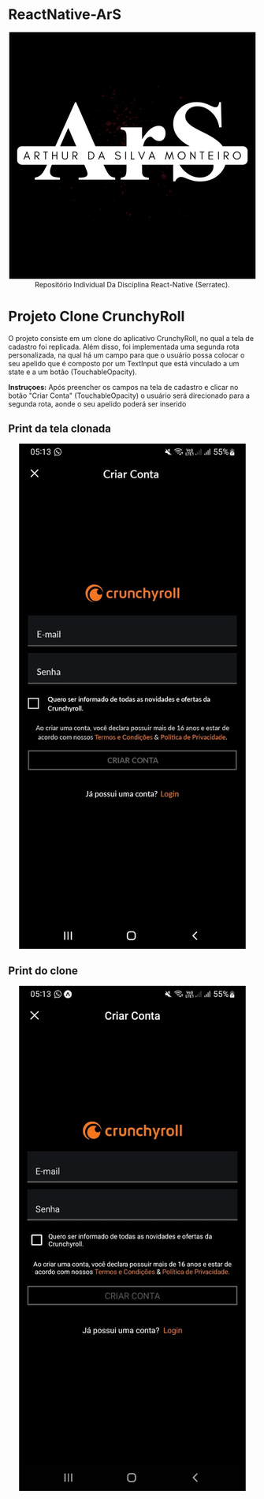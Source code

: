 # ReactNative-ArS

<div align="center">
  <img  src="./assets/logo_individual.png">
</div>
<div align="center">
    Repositório Individual Da Disciplina React-Native (Serratec).
</div>


# Projeto Clone CrunchyRoll

O projeto consiste em um clone do aplicativo CrunchyRoll, no qual a tela de cadastro foi replicada. Além disso, foi implementada uma segunda rota personalizada, na qual há um campo para que o usuário possa colocar o seu apelido que é composto por um TextInput que está vinculado a um state e a um botão (TouchableOpacity). 


<strong>Instruçoes:</strong>
Após preencher os campos na tela de cadastro e clicar no botão "Criar Conta" (TouchableOpacity) o usuário será direcionado para a segunda rota, aonde o seu apelido poderá ser inserido


## Print da tela clonada
<div align="center">
 <img src="./assets/Tela Clonada.jpeg" width: 100px>

</div>

## Print do clone
<div align="center">

  <img  src="./assets/Clone.jpeg">
</div>
